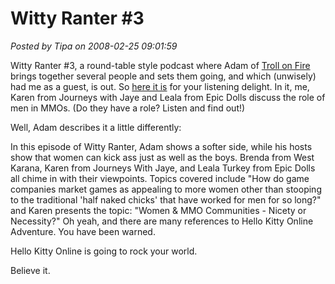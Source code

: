 # Witty Ranter #3

*Posted by Tipa on 2008-02-25 09:01:59*

Witty Ranter #3, a round-table style podcast where Adam of [Troll on Fire](http://trollonfire.wordpress.com/) brings together several people and sets them going, and which (unwisely) had me as a guest, is out. So [here it is](http://virginworlds.com/podcast.php?show=14&ep=3) for your listening delight. In it, me, Karen from Journeys with Jaye and Leala from Epic Dolls discuss the role of men in MMOs. (Do they have a role? Listen and find out!)

Well, Adam describes it a little differently:



> 
In this episode of Witty Ranter, Adam shows a softer side, while his hosts show that women can kick ass just as well as the boys. Brenda from West Karana, Karen from Journeys With Jaye, and Leala Turkey from Epic Dolls all chime in with their viewpoints. Topics covered include "How do game companies market games as appealing to more women other than stooping to the traditional 'half naked chicks' that have worked for men for so long?" and Karen presents the topic: "Women & MMO Communities - Nicety or Necessity?" Oh yeah, and there are many references to Hello Kitty Online Adventure. You have been warned. 



Hello Kitty Online is going to rock your world.

Believe it.
